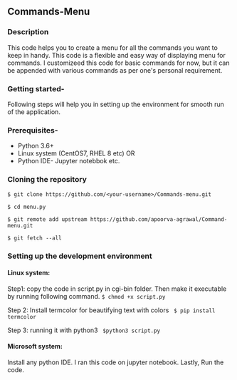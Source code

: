 ## Commands-Menu

### Description
 This code helps you to create a menu for all the commands you want to keep in handy. This code is a flexible and easy way of displaying menu for commands. I customizeed this code for basic commands for now, but it can be appended with various commands as per one's personal requirement.

### Getting started-
Following steps will help you in setting up the environment for smooth run of the application.

### Prerequisites-
 * Python 3.6+
 * Linux system (CentOS7, RHEL 8 etc)
         OR
 * Python IDE- Jupyter notebbok etc.
### Cloning the repository

```$ git clone https://github.com/<your-username>/Commands-menu.git```

```$ cd menu.py```

```$ git remote add upstream https://github.com/apoorva-agrawal/Command-menu.git```

```$ git fetch --all```

### Setting up the development environment
#### Linux system:
Step1: copy the code in script.py in cgi-bin folder. Then make it executable by running following command.
```$ chmod +x script.py```

Step 2: Install termcolor for beautifying text with colors
``` $ pip install termcolor```

Step 3: running it with python3
``` $python3 script.py```

#### Microsoft system:
Install any python IDE. I ran this code on jupyter notebook. Lastly, Run the code. 
         

